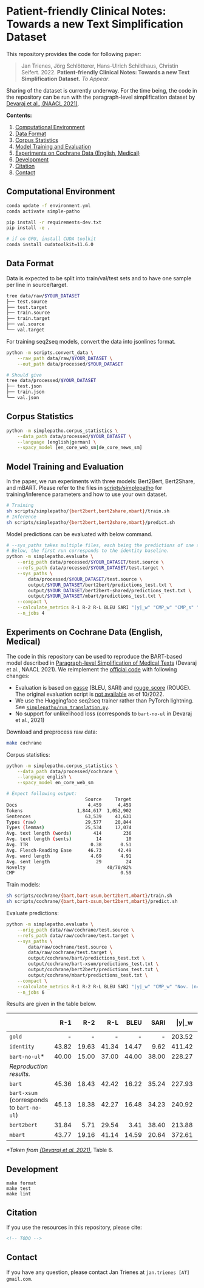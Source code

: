# Patient-friendly Clinical Notes: Towards a new Text Simplification Dataset

This repository provides the code for following paper:

> Jan Trienes, Jörg Schlötterer, Hans-Ulrich Schildhaus, Christin Seifert. 2022. **Patient-friendly Clinical Notes: Towards a new Text Simplification Dataset.** _To Appear_.

Sharing of the dataset is currently underway. For the time being, the code in the repository can be run with the paragraph-level simplification dataset by [Devaraj et al., (NAACL 2021)](https://doi.org/10.18653/v1/2021.naacl-main.395).

**Contents:**
1. [Computational Environment](#computational-environment)
2. [Data Format](#data-format)
3. [Corpus Statistics](#corpus-statistics)
4. [Model Training and Evaluation](#model-training-and-evaluation)
5. [Experiments on Cochrane Data (English, Medical)](#experiments-on-cochrane-data-english-medical)
6. [Development](#development)
7. [Citation](#citation)
8. [Contact](#contact)

## Computational Environment

```sh
conda update -f environment.yml
conda activate simple-patho

pip install -r requirements-dev.txt
pip install -e .

# if on GPU, install CUDA toolkit
conda install cudatoolkit=11.6.0
```

## Data Format

Data is expected to be split into train/val/test sets and to have one sample per line in source/target.

```sh
tree data/raw/$YOUR_DATASET
├── test.source
├── test.target
├── train.source
├── train.target
├── val.source
└── val.target
```

For training seq2seq models, convert the data into jsonlines format.

```sh
python -m scripts.convert_data \
    --raw_path data/raw/$YOUR_DATASET \
    --out_path data/processed/$YOUR_DATASET

# Should give
tree data/processed/$YOUR_DATASET
├── test.json
├── train.json
└── val.json
```

## Corpus Statistics

```sh
python -m simplepatho.corpus_statistics \
    --data_path data/processed/$YOUR_DATASET \
    --language [english|german] \
    --spacy_model [en_core_web_sm|de_core_news_sm]
```

## Model Training and Evaluation

In the paper, we run experiments with three models: Bert2Bert, Bert2Share, and mBART. Please refer to the files in [scripts/simplepatho](./scripts/simplepatho) for training/inference parameters and how to use your own dataset.

```sh
# Training
sh scripts/simplepatho/{bert2bert,bert2share,mbart}/train.sh
# Inference
sh scripts/simplepatho/{bert2bert,bert2share,mbart}/predict.sh
```

Model predictions can be evaluated with below command.

```sh
# --sys_paths takes multiple files, each being the predictions of one system.
# Below, the first run corresponds to the identity baseline.
python -m simplepatho.evaluate \
    --orig_path data/processed/$YOUR_DATASET/test.source \
    --refs_path data/processed/$YOUR_DATASET/test.target \
    --sys_paths \
        data/processed/$YOUR_DATASET/test.source \
        output/$YOUR_DATASET/bert2bert/predictions_test.txt \
        output/$YOUR_DATASET/bert2bert-shared/predictions_test.txt \
        output/$YOUR_DATASET/mbart/predictions_test.txt \
    --compact \
    --calculate_metrics R-1 R-2 R-L BLEU SARI "|y|_w" "CMP_w" "CMP_s" "Nov. (n=1)" "Nov. (n=2)" \
    --n_jobs 4
```

## Experiments on Cochrane Data (English, Medical)

The code in this repository can be used to reproduce the BART-based model described in [Paragraph-level Simplification of Medical Texts](https://aclanthology.org/2021.naacl-main.395) (Devaraj et al., NAACL 2021). We reimplement the [official code](https://github.com/AshOlogn/Paragraph-level-Simplification-of-Medical-Texts) with following changes:

- Evaluation is based on [easse](https://github.com/feralvam/easse/) (BLEU, SARI) and [rouge_score](https://pypi.org/project/rouge-score/) (ROUGE). The original evaluation script is [not available](https://github.com/AshOlogn/Paragraph-level-Simplification-of-Medical-Texts/issues/4) as of 10/2022.
- We use the Huggingface seq2seq trainer rather than PyTorch lightning. See [`simplepatho/run_translation.py`](./simplepatho/run_translation.py).
- No support for unlikelihood loss (corresponds to `bart-no-ul` in Devaraj et al., 2021)

Download and preprocess raw data:

```sh
make cochrane
```

Corpus statistics:

```sh
python -m simplepatho.corpus_statistics \
    --data_path data/processed/cochrane \
    --language english \
    --spacy_model en_core_web_sm

# Expect following output:
                             Source     Target
Docs                          4,459      4,459
Tokens                    1,844,617  1,052,902
Sentences                    63,539     43,631
Types (raw)                  29,577     20,844
Types (lemmas)               25,534     17,074
Avg. text length (words)        414        236
Avg. text length (sents)         14         10
Avg. TTR                       0.38       0.51
Avg. Flesch-Reading Ease      46.73      42.49
Avg. word length               4.69       4.91
Avg. sent length                 29         24
Novelty                              40/70/82%
CMP                                       0.59
```

Train models:

```sh
sh scripts/cochrane/{bart,bart-xsum,bert2bert,mbart}/train.sh
sh scripts/cochrane/{bart,bart-xsum,bert2bert,mbart}/predict.sh
```

Evaluate predictions:

```sh
python -m simplepatho.evaluate \
    --orig_path data/raw/cochrane/test.source \
    --refs_path data/raw/cochrane/test.target \
    --sys_paths \
        data/raw/cochrane/test.source \
        data/raw/cochrane/test.target \
        output/cochrane/bart/predictions_test.txt \
        output/cochrane/bart-xsum/predictions_test.txt \
        output/cochrane/bert2bert/predictions_test.txt \
        output/cochrane/mbart/predictions_test.txt \
    --compact \
    --calculate_metrics R-1 R-2 R-L BLEU SARI "|y|_w" "CMP_w" "Nov. (n=1)" "Nov. (n=2)" \
    --n_jobs 6
```

Results are given in the table below.

| | R-1 | R-2 | R-L | BLEU | SARI | \|y\|\_w | CMP\_w | Nov. (n=1) | Nov. (n=2) |
|:-|-:|-:|-:|-:|-:|-:|-:|-:|-:|
| `gold` | - | - | - | - | - | 203.52 | 0.47 | 0.37 | 0.69 |
| `identity` | 43.82 | 19.63 | 41.34 | 14.47 | 9.62 | 411.42 | 0.00 | 0.00 | 0.00 |
| `bart-no-ul`* | 40.00 | 15.00 | 37.00 | 44.00 | 38.00 | 228.27 | - | 0.05 | 0.11 |
|_Reproduction results._|
| `bart` | 45.36 | 18.43 | 42.42 | 16.22 | 35.24 | 227.93 | 0.42 | 0.07 | 0.15 |
| `bart-xsum` (corresponds to `bart-no-ul`) | 45.13 | 18.38 | 42.27 | 16.48 | 34.23 | 240.92 | 0.39 | 0.05 | 0.14 |
| `bert2bert` | 31.84 | 5.71 | 29.54 | 3.41 | 38.40 | 213.88 | 0.44 | 0.60 | 0.92 |
| `mbart` | 43.77 | 19.16 | 41.14 | 14.59 | 20.64 | 372.61 | 0.08 | 0.04 | 0.06 |

_\*Taken from [(Devaraj et al. 2021)](https://doi.org/10.18653/v1/2021.naacl-main.395)_, Table 6.


## Development

```
make format
make test
make lint
```

## Citation

If you use the resources in this repository, please cite:

```bibtex
<!-- TODO -->
```

## Contact

If you have any question, please contact Jan Trienes at `jan.trienes [AT] gmail.com`.
